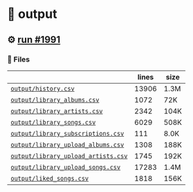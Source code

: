 # 📝  output 

## ⚙️ [run #1991](https://github.com/jwenerd/ytm-dl/actions/runs/10420197331)

### 📁 Files

|                                                                         |lines|size|
|-------------------------------------------------------------------------|-----|----|
|[`output/history.csv` ](output/history.csv)                              |13906|1.3M|
|[`output/library_albums.csv` ](output/library_albums.csv)                |1072 |72K |
|[`output/library_artists.csv` ](output/library_artists.csv)              |2342 |104K|
|[`output/library_songs.csv` ](output/library_songs.csv)                  |6029 |508K|
|[`output/library_subscriptions.csv` ](output/library_subscriptions.csv)  |111  |8.0K|
|[`output/library_upload_albums.csv` ](output/library_upload_albums.csv)  |1308 |188K|
|[`output/library_upload_artists.csv` ](output/library_upload_artists.csv)|1745 |192K|
|[`output/library_upload_songs.csv` ](output/library_upload_songs.csv)    |17283|1.4M|
|[`output/liked_songs.csv` ](output/liked_songs.csv)                      |1818 |156K|